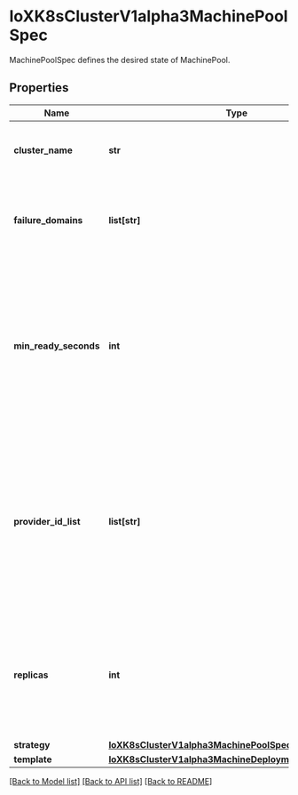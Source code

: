# IoXK8sClusterV1alpha3MachinePoolSpec

MachinePoolSpec defines the desired state of MachinePool.
## Properties
Name | Type | Description | Notes
------------ | ------------- | ------------- | -------------
**cluster_name** | **str** | ClusterName is the name of the Cluster this object belongs to. | 
**failure_domains** | **list[str]** | FailureDomains is the list of failure domains this MachinePool should be attached to. | [optional] 
**min_ready_seconds** | **int** | Minimum number of seconds for which a newly created machine instances should be ready. Defaults to 0 (machine instance will be considered available as soon as it is ready) | [optional] 
**provider_id_list** | **list[str]** | ProviderIDList are the identification IDs of machine instances provided by the provider. This field must match the provider IDs as seen on the node objects corresponding to a machine pool&#39;s machine instances. | [optional] 
**replicas** | **int** | Number of desired machines. Defaults to 1. This is a pointer to distinguish between explicit zero and not specified. | [optional] 
**strategy** | [**IoXK8sClusterV1alpha3MachinePoolSpecStrategy**](IoXK8sClusterV1alpha3MachinePoolSpecStrategy.md) |  | [optional] 
**template** | [**IoXK8sClusterV1alpha3MachineDeploymentSpecTemplate**](IoXK8sClusterV1alpha3MachineDeploymentSpecTemplate.md) |  | 

[[Back to Model list]](../README.md#documentation-for-models) [[Back to API list]](../README.md#documentation-for-api-endpoints) [[Back to README]](../README.md)


